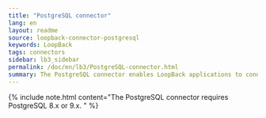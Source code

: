 ```yaml
---
title: "PostgreSQL connector"
lang: en
layout: readme
source: loopback-connector-postgresql
keywords: LoopBack
tags: connectors
sidebar: lb3_sidebar
permalink: /doc/en/lb3/PostgreSQL-connector.html
summary: The PostgreSQL connector enables LoopBack applications to connect to PostgreSQL data sources.
---
```


{% include note.html content="The PostgreSQL connector requires PostgreSQL 8.x or 9.x.
" %}

